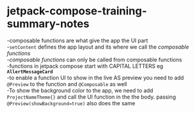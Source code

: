 # jetpack-compose-training-summary-notes
-composable functions are what give the app the UI part  
-`setContent` defines the app layout and its where we call the *composable functions*  
-*composable functions* can only be called from composable functions  
-functions in jetpack compose start with CAPITAL LETTERS eg **`AllertMessageCard`**  
-to enable a function UI to show in the live AS preview you need to add `@Preview` to the function and `@Composable` as well  
-To show the background color to the app, we need to add `ProjectNameTheme{}` and call the UI function in the the body. passing `@Preview(showBackground=true)` also does the same  



